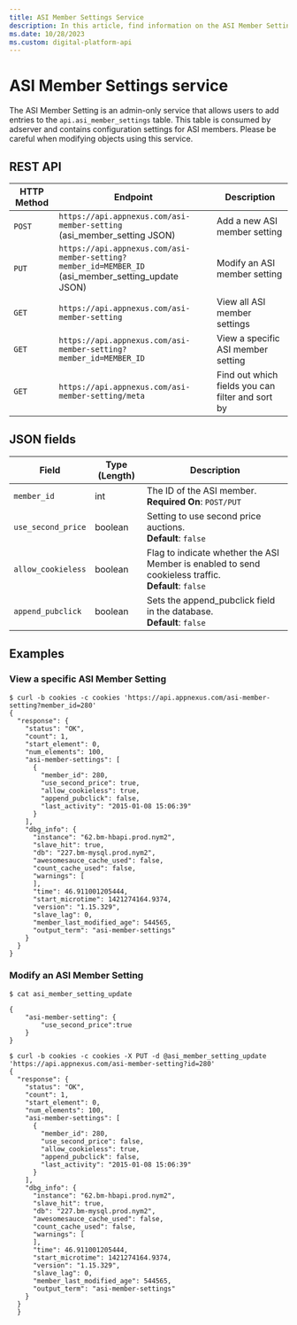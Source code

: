 ```yaml
---
title: ASI Member Settings Service
description: In this article, find information on the ASI Member Setting service and the fields associated with it.
ms.date: 10/28/2023
ms.custom: digital-platform-api
---
```


# ASI Member Settings service

The ASI Member Setting is an admin-only service that allows users to add entries to the `api.asi_member_settings` table. This table is consumed by adserver and contains configuration settings for ASI members. Please be careful when modifying objects using this service.

## REST API

| HTTP Method | Endpoint | Description |
|---|---|---|
| `POST` | `https://api.appnexus.com/asi-member-setting` <br> (asi_member_setting JSON) | Add a new ASI member setting |
| `PUT` | `https://api.appnexus.com/asi-member-setting?member_id=MEMBER_ID` <br> (asi_member_setting_update JSON) | Modify an ASI member setting |
| `GET` | `https://api.appnexus.com/asi-member-setting` | View all ASI member settings |
| `GET` | `https://api.appnexus.com/asi-member-setting?member_id=MEMBER_ID` | View a specific ASI member setting |
| `GET` | `https://api.appnexus.com/asi-member-setting/meta` | Find out which fields you can filter and sort by |

## JSON fields

| Field | Type (Length) | Description |
|---|---|---|
| `member_id` | int | The ID of the ASI member. <br> **Required On**: `POST/PUT` |
| `use_second_price` | boolean | Setting to use second price auctions. <br> **Default**: `false` |
| `allow_cookieless` | boolean | Flag to indicate whether the ASI Member is enabled to send cookieless traffic. <br> **Default**: `false` |
| `append_pubclick` | boolean | Sets the append_pubclick field in the database. <br> **Default**: `false` |

## Examples

### View a specific ASI Member Setting

```
$ curl -b cookies -c cookies 'https://api.appnexus.com/asi-member-setting?member_id=280'
{
  "response": {
    "status": "OK",
    "count": 1,
    "start_element": 0,
    "num_elements": 100,
    "asi-member-settings": [
      {
        "member_id": 280,
        "use_second_price": true,
        "allow_cookieless": true,
        "append_pubclick": false,
        "last_activity": "2015-01-08 15:06:39"
      }
    ],
    "dbg_info": {
      "instance": "62.bm-hbapi.prod.nym2",
      "slave_hit": true,
      "db": "227.bm-mysql.prod.nym2",
      "awesomesauce_cache_used": false,
      "count_cache_used": false,
      "warnings": [
      ],
      "time": 46.911001205444,
      "start_microtime": 1421274164.9374,
      "version": "1.15.329",
      "slave_lag": 0,
      "member_last_modified_age": 544565,
      "output_term": "asi-member-settings"
    }
  }
}
```

### Modify an ASI Member Setting

```
$ cat asi_member_setting_update

{
    "asi-member-setting": {
        "use_second_price":true
    }
}
```

```
$ curl -b cookies -c cookies -X PUT -d @asi_member_setting_update 'https://api.appnexus.com/asi-member-setting?id=280'
{
  "response": {
    "status": "OK",
    "count": 1,
    "start_element": 0,
    "num_elements": 100,
    "asi-member-settings": [
      {
        "member_id": 280,
        "use_second_price": false,
        "allow_cookieless": true,
        "append_pubclick": false,
        "last_activity": "2015-01-08 15:06:39"
      }
    ],
    "dbg_info": {
      "instance": "62.bm-hbapi.prod.nym2",
      "slave_hit": true,
      "db": "227.bm-mysql.prod.nym2",
      "awesomesauce_cache_used": false,
      "count_cache_used": false,
      "warnings": [
      ],
      "time": 46.911001205444,
      "start_microtime": 1421274164.9374,
      "version": "1.15.329",
      "slave_lag": 0,
      "member_last_modified_age": 544565,
      "output_term": "asi-member-settings"
    }
  }
  }
```
